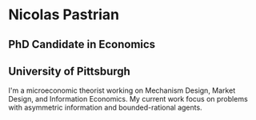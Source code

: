 <!--### Hi there 👋
-->
<!--
**nicolaspastrian/nicolaspastrian** is a ✨ _special_ ✨ repository because its `README.md` (this file) appears on your GitHub profile.

Here are some ideas to get you started:

- 🔭 I’m currently working on ...
- 🌱 I’m currently learning ...
- 👯 I’m looking to collaborate on ...
- 🤔 I’m looking for help with ...
- 💬 Ask me about ...
- 📫 How to reach me: ...
- 😄 Pronouns: ...
- ⚡ Fun fact: ...
-->

# Nicolas Pastrian
## PhD Candidate in Economics
## University of Pittsburgh

I'm a microeconomic theorist working on Mechanism Design, Market Design, and Information Economics. My current work focus on problems with asymmetric information and bounded-rational agents.
